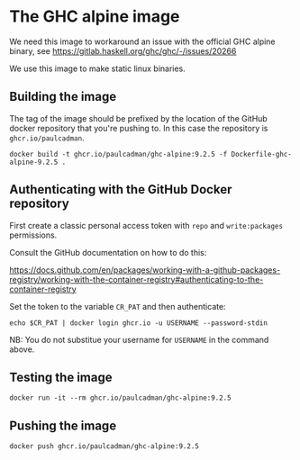 # The GHC alpine image

We need this image to workaround an issue with the official GHC alpine binary,
see https://gitlab.haskell.org/ghc/ghc/-/issues/20266

We use this image to make static linux binaries.

## Building the image

The tag of the image should be prefixed by the location of the GitHub docker
repository that you're pushing to. In this case the repository is `
ghcr.io/paulcadman`.

``` shell
docker build -t ghcr.io/paulcadman/ghc-alpine:9.2.5 -f Dockerfile-ghc-alpine-9.2.5 .
```

## Authenticating with the GitHub Docker repository

First create a classic personal access token with `repo` and `write:packages`
permissions.

Consult the GitHub documentation on how to do this:

https://docs.github.com/en/packages/working-with-a-github-packages-registry/working-with-the-container-registry#authenticating-to-the-container-registry

Set the token to the variable `CR_PAT` and then authenticate:

``` shell
echo $CR_PAT | docker login ghcr.io -u USERNAME --password-stdin
```

NB: You do not substitue your username for `USERNAME` in the command above.

## Testing the image

``` shell
docker run -it --rm ghcr.io/paulcadman/ghc-alpine:9.2.5
```

## Pushing the image

``` shell
docker push ghcr.io/paulcadman/ghc-alpine:9.2.5

```
